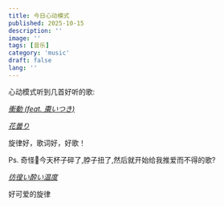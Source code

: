 ```yaml
---
title: 今日心动模式
published: 2025-10-15
description: ''
image: ''
tags: [音乐]
category: 'music'
draft: false 
lang: ''
---
```


心动模式听到几首好听的歌:

[_衝動 (feat. 棗いつき)_](https://music.163.com/#/song?id=1490383431&uct2=U2FsdGVkX195SrW/BDe+te3BuqHVRJzr0KHcNvYGui0=)

[_花曇り_](https://music.163.com/song?id=2033878965&uct2=U2FsdGVkX1+66kuc7vhBkHxevPjFJWSajsdbr3A8zUY=)

旋律好，歌词好，好歌！

Ps. 奇怪🤔今天杯子碎了,脖子扭了,然后就开始给我推爱而不得的歌?


[_彷徨い酔い温度_](https://music.163.com/song?id=1371306566&uct2=U2FsdGVkX1+pdI5RE9RJqvW6WzZXDLoC5HwwDfmRLag=)

好可爱的旋律
